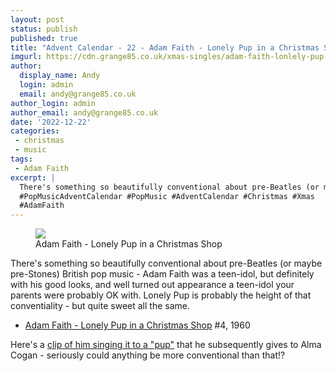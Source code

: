 ```yaml
---
layout: post
status: publish
published: true
title: "Advent Calendar - 22 - Adam Faith - Lonely Pup in a Christmas Shop"
imgurl: https://cdn.grange85.co.uk/xmas-singles/adam-faith-lonlely-pup-disc.jpg
author:
  display_name: Andy
  login: admin
  email: andy@grange85.co.uk
author_login: admin
author_email: andy@grange85.co.uk
date: '2022-12-22'
categories:
 - christmas
 - music
tags:
 - Adam Faith
excerpt: |
  There's something so beautifully conventional about pre-Beatles (or maybe pre-Stones) British pop music - Adam Faith was a teen-idol, but definitely with his good looks, and well turned out appearance a teen-idol your parents were probably OK with.
  #PopMusicAdventCalendar #PopMusic #AdventCalendar #Christmas #Xmas
  #AdamFaith
---
```

<figure class="aligncenter"><img src="https://cdn.grange85.co.uk/xmas-singles/adam-faith-lonlely-pup-disc.jpg" class="img-responsive" /><figcaption>Adam Faith - Lonely Pup in a Christmas Shop</figcaption></figure>

There's something so beautifully conventional about pre-Beatles (or maybe pre-Stones) British pop music - Adam Faith was a teen-idol, but definitely with his good looks, and well turned out appearance a teen-idol your parents were probably OK with. Lonely Pup is probably the height of that conventiality - but quite sweet all the same.
 - [Adam Faith - Lonely Pup in a Christmas Shop](https://www.youtube.com/watch?v=WgWlM7fuYIQ) #4, 1960

Here's a [clip of him singing it to a "pup"](https://www.youtube.com/watch?v=V0_NKL2nr6I) that he subsequently gives to Alma Cogan - seriously could anything be more conventional than that!?
